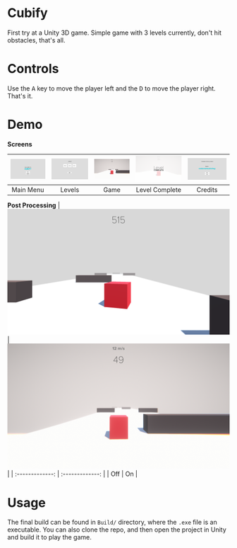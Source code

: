 # Cubify

First try at a Unity 3D game. Simple game with 3 levels currently, don't hit obstacles, that's all.

# Controls

Use the <kbd>A</kbd> key to move the player left and the <kbd>D</kbd> to move the player right. That's it.

# Demo

**Screens**

| ![](demo/4.png) | ![](demo/6.png) | ![](demo/8.png) | ![](demo/1.png) | ![](demo/5.png) |
| :-------------: | :-------------:  | :-------------:  | :-------------:  | :-------------:  |
|     Main Menu     |    Levels    |    Game     |     Level Complete       |     Credits     |

**Post Processing**
| ![](demo/2.png) | ![](demo/8.png) |
| :-------------: | :-------------:  |
|     Off     |    On    | 
# Usage

The final build can be found in `Build/` directory, where the `.exe` file is an executable.
You can also clone the repo, and then open the project in Unity and build it to play the game.